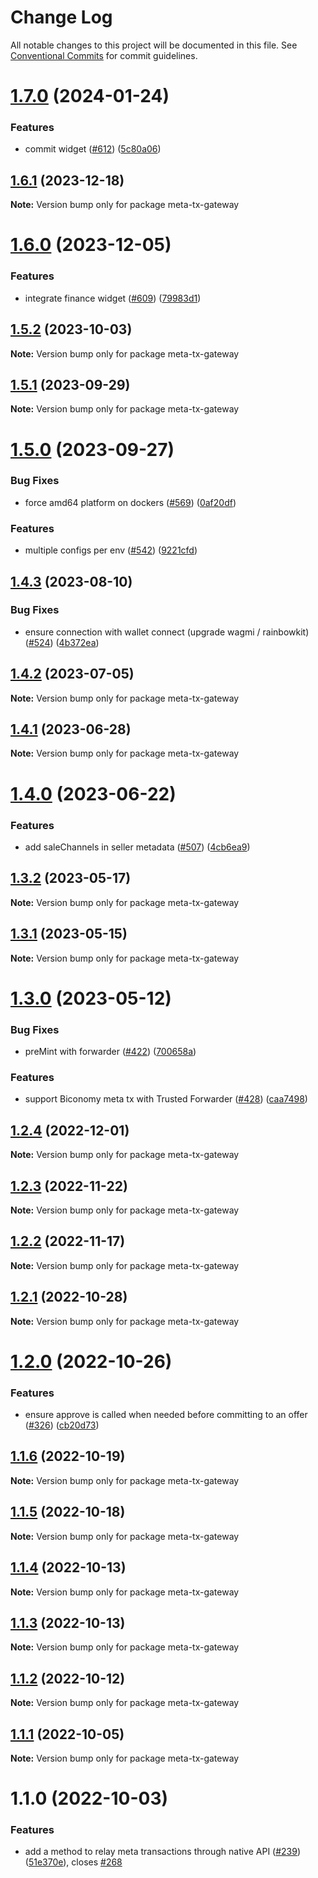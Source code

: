 # Change Log

All notable changes to this project will be documented in this file.
See [Conventional Commits](https://conventionalcommits.org) for commit guidelines.

# [1.7.0](https://github.com/bosonprotocol/core-components/compare/meta-tx-gateway@1.6.1...meta-tx-gateway@1.7.0) (2024-01-24)


### Features

* commit widget ([#612](https://github.com/bosonprotocol/core-components/issues/612)) ([5c80a06](https://github.com/bosonprotocol/core-components/commit/5c80a06b00b377f24acacfaef0f648cde09b4d74))





## [1.6.1](https://github.com/bosonprotocol/core-components/compare/meta-tx-gateway@1.6.0...meta-tx-gateway@1.6.1) (2023-12-18)

**Note:** Version bump only for package meta-tx-gateway





# [1.6.0](https://github.com/bosonprotocol/core-components/compare/meta-tx-gateway@1.5.2...meta-tx-gateway@1.6.0) (2023-12-05)


### Features

* integrate finance widget ([#609](https://github.com/bosonprotocol/core-components/issues/609)) ([79983d1](https://github.com/bosonprotocol/core-components/commit/79983d15468e86f71bd6e15b5154a7b21fe24798))





## [1.5.2](https://github.com/bosonprotocol/core-components/compare/meta-tx-gateway@1.5.1...meta-tx-gateway@1.5.2) (2023-10-03)

**Note:** Version bump only for package meta-tx-gateway





## [1.5.1](https://github.com/bosonprotocol/core-components/compare/meta-tx-gateway@1.5.0...meta-tx-gateway@1.5.1) (2023-09-29)

**Note:** Version bump only for package meta-tx-gateway





# [1.5.0](https://github.com/bosonprotocol/core-components/compare/meta-tx-gateway@1.4.3...meta-tx-gateway@1.5.0) (2023-09-27)


### Bug Fixes

* force amd64 platform on dockers ([#569](https://github.com/bosonprotocol/core-components/issues/569)) ([0af20df](https://github.com/bosonprotocol/core-components/commit/0af20df916cc3c603f9c1cdcfd70ca1d67f6f3dc))


### Features

* multiple configs per env ([#542](https://github.com/bosonprotocol/core-components/issues/542)) ([9221cfd](https://github.com/bosonprotocol/core-components/commit/9221cfd47d766b9079d04bcb271e79578d6e3798))





## [1.4.3](https://github.com/bosonprotocol/core-components/compare/meta-tx-gateway@1.4.2...meta-tx-gateway@1.4.3) (2023-08-10)


### Bug Fixes

* ensure connection with wallet connect (upgrade wagmi / rainbowkit) ([#524](https://github.com/bosonprotocol/core-components/issues/524)) ([4b372ea](https://github.com/bosonprotocol/core-components/commit/4b372ea1e9a448764d9eda50e38c2093219e5ccd))





## [1.4.2](https://github.com/bosonprotocol/core-components/compare/meta-tx-gateway@1.4.1...meta-tx-gateway@1.4.2) (2023-07-05)

**Note:** Version bump only for package meta-tx-gateway





## [1.4.1](https://github.com/bosonprotocol/core-components/compare/meta-tx-gateway@1.4.0...meta-tx-gateway@1.4.1) (2023-06-28)

**Note:** Version bump only for package meta-tx-gateway





# [1.4.0](https://github.com/bosonprotocol/core-components/compare/meta-tx-gateway@1.3.2...meta-tx-gateway@1.4.0) (2023-06-22)


### Features

* add saleChannels in seller metadata ([#507](https://github.com/bosonprotocol/core-components/issues/507)) ([4cb6ea9](https://github.com/bosonprotocol/core-components/commit/4cb6ea958cb9c3e1e640c9af3e45d3728b309e5a))





## [1.3.2](https://github.com/bosonprotocol/core-components/compare/meta-tx-gateway@1.3.1...meta-tx-gateway@1.3.2) (2023-05-17)

**Note:** Version bump only for package meta-tx-gateway





## [1.3.1](https://github.com/bosonprotocol/core-components/compare/meta-tx-gateway@1.3.0...meta-tx-gateway@1.3.1) (2023-05-15)

**Note:** Version bump only for package meta-tx-gateway





# [1.3.0](https://github.com/bosonprotocol/core-components/compare/meta-tx-gateway@1.2.4...meta-tx-gateway@1.3.0) (2023-05-12)


### Bug Fixes

* preMint with forwarder ([#422](https://github.com/bosonprotocol/core-components/issues/422)) ([700658a](https://github.com/bosonprotocol/core-components/commit/700658a9590e311f1b270bc972b62687bba9590c))


### Features

* support Biconomy meta tx with Trusted Forwarder ([#428](https://github.com/bosonprotocol/core-components/issues/428)) ([caa7498](https://github.com/bosonprotocol/core-components/commit/caa74982f146c0973f24b7043496768c5f238d68))





## [1.2.4](https://github.com/bosonprotocol/core-components/compare/meta-tx-gateway@1.2.3...meta-tx-gateway@1.2.4) (2022-12-01)

**Note:** Version bump only for package meta-tx-gateway





## [1.2.3](https://github.com/bosonprotocol/core-components/compare/meta-tx-gateway@1.2.2...meta-tx-gateway@1.2.3) (2022-11-22)

**Note:** Version bump only for package meta-tx-gateway





## [1.2.2](https://github.com/bosonprotocol/core-components/compare/meta-tx-gateway@1.2.1...meta-tx-gateway@1.2.2) (2022-11-17)

**Note:** Version bump only for package meta-tx-gateway





## [1.2.1](https://github.com/bosonprotocol/core-components/compare/meta-tx-gateway@1.2.0...meta-tx-gateway@1.2.1) (2022-10-28)

**Note:** Version bump only for package meta-tx-gateway





# [1.2.0](https://github.com/bosonprotocol/core-components/compare/meta-tx-gateway@1.1.6...meta-tx-gateway@1.2.0) (2022-10-26)


### Features

* ensure approve is called when needed  before committing to an offer ([#326](https://github.com/bosonprotocol/core-components/issues/326)) ([cb20d73](https://github.com/bosonprotocol/core-components/commit/cb20d73a418a6c07aea325553a4646ed9ac925a9))





## [1.1.6](https://github.com/bosonprotocol/core-components/compare/meta-tx-gateway@1.1.5...meta-tx-gateway@1.1.6) (2022-10-19)

**Note:** Version bump only for package meta-tx-gateway





## [1.1.5](https://github.com/bosonprotocol/core-components/compare/meta-tx-gateway@1.1.4...meta-tx-gateway@1.1.5) (2022-10-18)

**Note:** Version bump only for package meta-tx-gateway





## [1.1.4](https://github.com/bosonprotocol/core-components/compare/meta-tx-gateway@1.1.3...meta-tx-gateway@1.1.4) (2022-10-13)

**Note:** Version bump only for package meta-tx-gateway





## [1.1.3](https://github.com/bosonprotocol/core-components/compare/meta-tx-gateway@1.1.2...meta-tx-gateway@1.1.3) (2022-10-13)

**Note:** Version bump only for package meta-tx-gateway





## [1.1.2](https://github.com/bosonprotocol/core-components/compare/meta-tx-gateway@1.1.1...meta-tx-gateway@1.1.2) (2022-10-12)

**Note:** Version bump only for package meta-tx-gateway





## [1.1.1](https://github.com/bosonprotocol/core-components/compare/meta-tx-gateway@1.1.0...meta-tx-gateway@1.1.1) (2022-10-05)

**Note:** Version bump only for package meta-tx-gateway





# 1.1.0 (2022-10-03)


### Features

* add a method to relay meta transactions through native API ([#239](https://github.com/bosonprotocol/core-components/issues/239)) ([51e370e](https://github.com/bosonprotocol/core-components/commit/51e370eaaa2466cf5c8f06116e705f6e01843d12)), closes [#268](https://github.com/bosonprotocol/core-components/issues/268)
